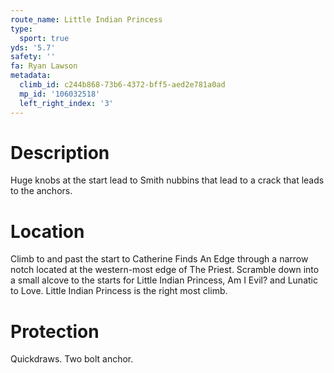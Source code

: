 ```yaml
---
route_name: Little Indian Princess
type:
  sport: true
yds: '5.7'
safety: ''
fa: Ryan Lawson
metadata:
  climb_id: c244b868-73b6-4372-bff5-aed2e781a0ad
  mp_id: '106032518'
  left_right_index: '3'
---
```

# Description
Huge knobs at the start lead to Smith nubbins that lead to a crack that leads to the anchors.

# Location
Climb to and past the start to Catherine Finds An Edge through a narrow notch located at the western-most edge of The Priest.  Scramble down into a small alcove to the starts for Little Indian Princess, Am I Evil? and Lunatic to Love.  Little Indian Princess is the right most climb.

# Protection
Quickdraws.  Two bolt anchor.
